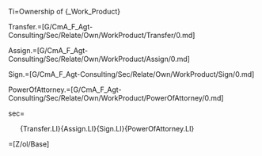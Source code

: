 Ti=Ownership of {_Work_Product}

Transfer.=[G/CmA_F_Agt-Consulting/Sec/Relate/Own/WorkProduct/Transfer/0.md]

Assign.=[G/CmA_F_Agt-Consulting/Sec/Relate/Own/WorkProduct/Assign/0.md]

Sign.=[G/CmA_F_Agt-Consulting/Sec/Relate/Own/WorkProduct/Sign/0.md]

PowerOfAttorney.=[G/CmA_F_Agt-Consulting/Sec/Relate/Own/WorkProduct/PowerOfAttorney/0.md]

sec=<ol>{Transfer.LI}{Assign.LI}{Sign.LI}{PowerOfAttorney.LI}</ol>

=[Z/ol/Base]
